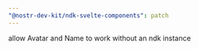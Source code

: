 ```yaml
---
"@nostr-dev-kit/ndk-svelte-components": patch
---
```


allow Avatar and Name to work without an ndk instance
